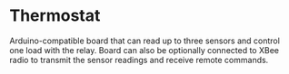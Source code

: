 # Thermostat

Arduino-compatible board that can read up to three sensors and control one load with the relay. Board can also be optionally connected to XBee radio to transmit the sensor readings and receive remote commands.
